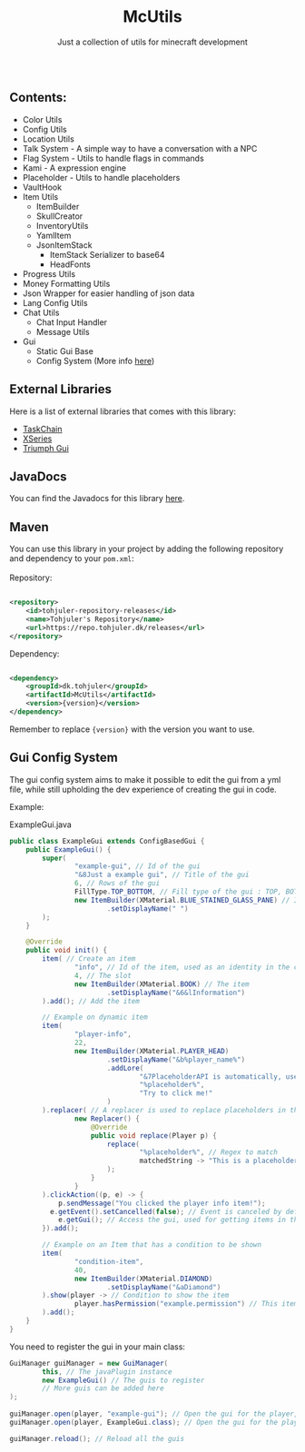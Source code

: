 <!--suppress HtmlDeprecatedAttribute -->
<h1 align="center">McUtils</h1>
<p align="center">Just a collection of utils for minecraft development </p>
<br/><br/>

## Contents:

- Color Utils
- Config Utils
- Location Utils
- Talk System - A simple way to have a conversation with a NPC
- Flag System - Utils to handle flags in commands
- Kami - A expression engine
- Placeholder - Utils to handle placeholders
- VaultHook
- Item Utils
    - ItemBuilder
    - SkullCreator
    - InventoryUtils
    - YamlItem
  - JsonItemStack
    - ItemStack Serializer to base64
    - HeadFonts
- Progress Utils
- Money Formatting Utils
- Json Wrapper for easier handling of json data
- Lang Config Utils
- Chat Utils
    - Chat Input Handler
    - Message Utils
- Gui
    - Static Gui Base
    - Config System (More info [here](#gui-config-system))

## External Libraries

Here is a list of external libraries that comes with this library:
- [TaskChain](https://github.com/aikar/TaskChain)
- [XSeries](https://github.com/CryptoMorin/XSeries)
- [Triumph Gui](https://github.com/TriumphTeam/triumph-gui)

## JavaDocs

You can find the Javadocs for this library [here](https://tohjuler.github.io/McUtils/).

## Maven

You can use this library in your project by adding the following repository and dependency to your `pom.xml`:
<br/>
<br/>
Repository:

```xml

<repository>
    <id>tohjuler-repository-releases</id>
    <name>Tohjuler's Repository</name>
    <url>https://repo.tohjuler.dk/releases</url>
</repository>
```

Dependency:

```xml

<dependency>
    <groupId>dk.tohjuler</groupId>
    <artifactId>McUtils</artifactId>
    <version>{version}</version>
</dependency>
```

Remember to replace `{version}` with the version you want to use.

## Gui Config System

The gui config system aims to make it possible to edit the gui from a yml file,
while still upholding the dev experience of creating the gui in code.

Example:

ExampleGui.java

```java
public class ExampleGui extends ConfigBasedGui {
    public ExampleGui() {
        super(
                "example-gui", // Id of the gui
                "&8Just a example gui", // Title of the gui
                6, // Rows of the gui
                FillType.TOP_BOTTOM, // Fill type of the gui : TOP, BOTTOM, TOP_BOTTOM, SIDES, AROUND, ALL, NONE
                new ItemBuilder(XMaterial.BLUE_STAINED_GLASS_PANE) // Item to fill the gui with
                        .setDisplayName(" ")
        );
    }

    @Override
    public void init() {
        item( // Create an item
                "info", // Id of the item, used as an identity in the config
                4, // The slot
                new ItemBuilder(XMaterial.BOOK) // The item
                        .setDisplayName("&6&lInformation")
        ).add(); // Add the item

        // Example on dynamic item
        item(
                "player-info",
                22,
                new ItemBuilder(XMaterial.PLAYER_HEAD)
                        .setDisplayName("&b%player_name%")
                        .addLore(
                                "&7PlaceholderAPI is automatically, used if it is installed on the server",
                                "%placeholder%",
                                "Try to click me!"
                        )
        ).replacer( // A replacer is used to replace placeholders in the item
                new Replacer() {
                    @Override
                    public void replace(Player p) {
                        replace(
                                "%placeholder%", // Regex to match
                                matchedString -> "This is a placeholder" // Function to replace the matched string
                        );
                    }
                }
        ).clickAction((p, e) -> {
            p.sendMessage("You clicked the player info item!");
          e.getEvent().setCancelled(false); // Event is canceled by default
            e.getGui(); // Access the gui, used for getting items in the gui or updating the gui
        }).add();

        // Example on an Item that has a condition to be shown
        item(
                "condition-item",
                40,
                new ItemBuilder(XMaterial.DIAMOND)
                        .setDisplayName("&aDiamond")
        ).show(player -> // Condition to show the item
                player.hasPermission("example.permission") // This item will only be shown if the player has the permission "example.permission"
        ).add();
    }
}
```

You need to register the gui in your main class:

```java
GuiManager guiManager = new GuiManager(
        this, // The javaPlugin instance
        new ExampleGui() // The guis to register
        // More guis can be added here
);
        
guiManager.open(player, "example-gui"); // Open the gui for the player, from a gui id
guiManager.open(player, ExampleGui.class); // Open the gui for the player, from a gui class

guiManager.reload(); // Reload all the guis
```
